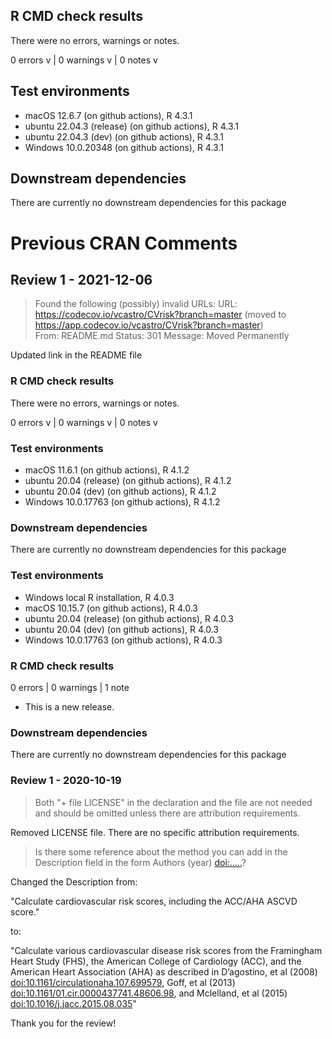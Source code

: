 ## R CMD check results
There were no errors, warnings or notes.

0 errors v | 0 warnings v | 0 notes v


## Test environments

* macOS 12.6.7 (on github actions), R 4.3.1
* ubuntu 22.04.3 (release) (on github actions), R 4.3.1
* ubuntu 22.04.3 (dev) (on github actions), R 4.3.1
* Windows 10.0.20348 (on github actions), R 4.3.1


## Downstream dependencies

There are currently no downstream dependencies for this package



# Previous CRAN Comments

## Review 1 - 2021-12-06

>   Found the following (possibly) invalid URLs: URL: https://codecov.io/vcastro/CVrisk?branch=master (moved to https://app.codecov.io/vcastro/CVrisk?branch=master)        
> From: README.md
>       Status: 301
>       Message: Moved Permanently


Updated link in the README file 


### R CMD check results
There were no errors, warnings or notes.

0 errors v | 0 warnings v | 0 notes v


### Test environments

* macOS 11.6.1 (on github actions), R 4.1.2
* ubuntu 20.04 (release) (on github actions), R 4.1.2
* ubuntu 20.04 (dev) (on github actions), R 4.1.2
* Windows 10.0.17763 (on github actions), R 4.1.2


### Downstream dependencies

There are currently no downstream dependencies for this package


### Test environments
* Windows local R installation, R 4.0.3
* macOS 10.15.7 (on github actions), R 4.0.3
* ubuntu 20.04 (release) (on github actions), R 4.0.3
* ubuntu 20.04 (dev) (on github actions), R 4.0.3
* Windows 10.0.17763 (on github actions), R 4.0.3


### R CMD check results

0 errors | 0 warnings | 1 note

* This is a new release.

### Downstream dependencies

There are currently no downstream dependencies for this package


### Review 1 - 2020-10-19

> Both "+ file LICENSE" in the declaration and the file are not needed and should be omitted unless there are attribution requirements.

Removed LICENSE file.  There are no specific attribution requirements.

>Is there some reference about the method you can add in the Description 
field in the form Authors (year) <doi:.....>?

Changed the Description from:

"Calculate cardiovascular risk scores, including the ACC/AHA ASCVD score."

to:

"Calculate various cardiovascular disease risk scores from the
    Framingham Heart Study (FHS), the American College of Cardiology (ACC),
    and the American Heart Association (AHA) as described in D’agostino, et al
    (2008) <doi:10.1161/circulationaha.107.699579>, Goff, et al (2013)
    <doi:10.1161/01.cir.0000437741.48606.98>, and Mclelland, et al (2015)
    <doi:10.1016/j.jacc.2015.08.035>"


Thank you for the review!
